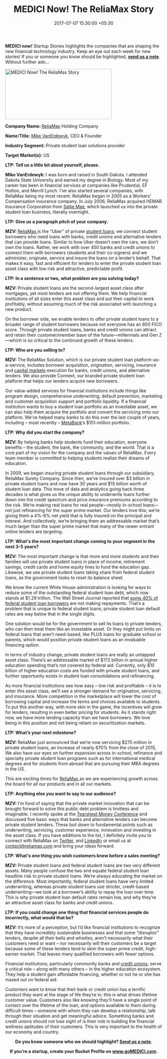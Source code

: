 ﻿---
title: MEDICI Now! The ReliaMax Story
date: 2017-07-07 15:30:00 +05:30
categories:
- Insights
- Loans
- Lending
tags:
- Asia
- Europe
- insights
- MEDICI
- MEDICI now
- ReliaMax
- US
Image: "/uploads/interview.jpg"
Person: Elena Mesropyan
category:
- Lending
- Insights
- Loans
Markets:
- Asia
- Europe
- insights
- MEDICI
- MEDICI now
- ReliaMax
- US
type: post
status: publish
layout: post
---

<p><b>MEDICI</b><b><i> now!</i></b> Startup Stories highlights the companies that are shaping the new financial technology industry. Keep an eye out each week for new stories! If you or someone you know should be highlighted, <a href="mailto:elena@letstalkpayments.com" target="_blank" rel="noopener noreferrer"><b>send us a note</b></a>. Without further ado…</p>
<p><img class="aligncenter size-full wp-image-27061" src="https://s3-us-west-2.amazonaws.com/go-medici/uploads/2017/07/Rel-logo.png" alt="MEDICI Now! The ReliaMax Story" width="341" height="160" /></p>
<p><b>Company Name: </b><a href="https://medici.letstalkpayments.com/companies/reliamax" target="_blank" rel="noopener noreferrer">ReliaMax</a> Holding Company </p>
<p><b>Name</b>/<b>Title: </b><a href="https://www.linkedin.com/in/michael-vanerdewyk-695712b5/" target="_blank" rel="noopener noreferrer">Mike VanErdewyk</a>, CEO &amp; Founder</p>
<p><b>Industry Segment: </b>Private student loan solutions provider</p>
<p><b>Target Market(s): </b>US</p>
<p><b>LTP: Tell us a little bit about yourself, please.</b></p>
<p><b>Mike VanErdewyk: </b>I was born and raised in South Dakota. I attended Dakota State University and earned my degree in Biology. Most of my career has been in financial services at companies like Prudential, EF Hutton, and Merrill Lynch. I’ve also started several companies, with ReliaMax being my most recent. ReliaMax began in 2005 as a Workers’ Compensation insurance company. In July 2006, ReliaMax acquired HEMAR Insurance Corporation from <a href="https://www.salliemae.com/" target="_blank" rel="noopener noreferrer">Sallie Mae</a>, which launched us into the private student loan business, literally overnight.</p>
<p><b>LTP: Give us a paragraph pitch of your company.</b></p>
<p><b>MZV: </b><a href="https://medici.letstalkpayments.com/companies/reliamax" target="_blank" rel="noopener noreferrer">ReliaMax </a>is the “Uber” of private <a href="https://letstalkpayments.com/online-lending-for-students-on-the-rise/" target="_blank" rel="noopener noreferrer">student loans</a>; we connect student borrowers who need loans with banks, credit unions and alternative lenders that can provide loans. Similar to how Uber doesn’t own the cars, we don’t own the loans. Rather, we work with over 450 banks and credit unions to connect them with borrowers (students and their co-signers) and we administer, originate, service and insure the loans on a lender’s behalf. That makes it easy, fast and efficient for lenders to enter the private student loan asset class with low risk and attractive, predictable profit.</p>
<p><b>LTP: In a sentence or two, what problem are you solving today?</b></p>
<p><b>MZV: </b>Private student loans are the second-largest asset class after mortgages, yet most lenders are not offering them. We help financial institutions of all sizes enter this asset class and put their capital to work profitably, without assuming much of the risk associated with launching a new product.</p>
<p>On the borrower side, we enable lenders to offer private student loans to a broader range of student borrowers because not everyone has an 800 FICO score. Through private student loans, banks and credit unions can attract and retain their customer/member base of the future—millennials and Gen Z—which is so critical to the continued growth of these lenders.</p>
<p><b>LTP: Who are you selling to? </b></p>
<p><b>MZV: </b>The ReliaMax Solution, which is our private student loan platform-as-a-service, includes borrower acquisition, origination, servicing, insurance and <a href="https://letstalkpayments.com/innovation-capital-markets-research-report-by-medici/" target="_blank" rel="noopener noreferrer">capital markets</a> execution for banks, credit unions, and alternative lenders. We also provide Connext, our branded private student loan platform that helps our lenders acquire new borrowers. </p>
<p>Our value-added services for financial institutions include things like program design, comprehensive underwriting, default prevention, marketing and customer acquisition support and portfolio liquidity. If a financial institution wants to buy a student loan portfolio as an investable asset, we can also help them acquire the portfolio and convert the servicing onto our platform. We’ve helped many banks to do this over the last couple of years, including – most recently – <a href="https://www.metabank.com/" target="_blank" rel="noopener noreferrer">MetaBank</a>’s $151-million portfolio. </p>
<p><b>LTP: Why did you start the company?</b></p>
<p><b>MZV: </b>By helping banks help students fund their education, everyone benefits – the student, the bank, the community, and the world. That is a core part of my vision for the company and the values of ReliaMax. Every team member is committed to helping students realize their dreams of education.</p>
<p>In 2009, we began insuring private student loans through our subsidiary, ReliaMax Surety Company. Since then, we’ve insured over $3 billion in private student loans and now have 30 years and $15 billion worth of student loan data. This trove of data and analytics going back three decades is what gives us the unique ability to underwrite loans further down into the credit spectrum and price insurance premiums according to the risk. We’re making real loans for real people—mostly in-school loans—not just refinancing for the super prime market. Our lenders love this; we’re giving them a 4%-6% net yield that is fully insured on the principal and interest. And collectively, we’re bringing them an addressable market that’s much larger than the super prime market that many of the newer entrant online lenders are targeting.</p>
<p><b>LTP: What's the most important change coming to your segment in the next 3-5 years?</b></p>
<p><b>MZV: </b>The most important change is that more and more students and their families will use private student loans in place of income, retirement savings, credit cards and home equity lines to fund the education gap. Likewise, we see private student loans taking share from federal student loans, as the government looks to reset its balance sheet.</p>
<p>We know the current White House administration is looking for ways to reduce some of the outstanding federal student loan debt, which now stands at $1.29 trillion. The Wall Street Journal reported that <a href="https://www.wsj.com/articles/more-than-40-of-student-borrowers-arent-making-payments-1459971348" target="_blank" rel="noopener noreferrer">some 40% of federal student loan borrowers</a> are not making repayments. That’s a problem that is unique to federal student loans; private student loan default rates are way below that in the single digits. </p>
<p>One solution would be for the government to sell its loans to private lenders, who can then treat them like an investable asset. Or they might put limits on federal loans that aren’t need-based, like PLUS loans for graduate school or parents, which would position private student loans as an invaluable financing option.</p>
<p>In terms of industry change, private student loans are really an untapped asset class. There’s an addressable market of $172 billion in annual higher education spending that’s not covered by federal aid. Currently, only $10 billion of higher education costs are funded with private student loans, and further opportunity exists in student loan consolidations and refinancing.</p>
<p>As more financial institutions see how easy – low risk and profitable – it is to enter this asset class, we’ll see a stronger demand for origination, servicing, and insurance. More competition in the marketplace will lower the cost of borrowing capital and increase the terms and choices available to students. To put this another way, with more skin in the game, the incentives will grow for lenders, resulting in even better pricing for students. As it stands right now, we have more lending capacity than we have borrowers. We love being in this position and not being reliant on securitization markets.</p>
<p><b>LTP: What’s your next milestone?</b></p>
<p><b>MZV: </b>ReliaMax just announced that we’re now servicing $275 million in private student loans, an increase of nearly 670% from the close of 2015, We also have our eyes on further expansion across in-school, refinance and specialty private student loan programs such as for international medical degrees and for students from abroad that are pursuing their MBA degrees in the US.</p>
<p>This are exciting times for <a href="https://medici.letstalkpayments.com/companies/reliamax" target="_blank" rel="noopener noreferrer">ReliaMax </a>as we are experiencing growth across the board for all our products and in all our markets. </p>
<p><b>LTP: Anything else you want to say to our audience?</b></p>
<p><b>MZV:</b> I’m fond of saying that the private market innovation that can be brought forward to solve this public debt problem is limitless and imaginable. I recently spoke at the <a href="http://www.tearsheet.co/events/tearsheet-money-conference" target="_blank" rel="noopener noreferrer">Tearsheet Money Conference</a> and discussed five basic ways that banks and alternative lenders can become private student lenders. These boil down to fundamental points such as underwriting, servicing, customer experience, innovation and investing in the asset class. If you have additions to the list, I definitely invite you to connect with ReliaMax on <a href="https://twitter.com/reliamax?lang=en" target="_blank" rel="noopener noreferrer">Twitter</a>, and <a href="https://www.linkedin.com/company-beta/434515/" target="_blank" rel="noopener noreferrer">LinkedIn</a> or email us at <a href="mailto:contact@reliamax.com" target="_blank" rel="noopener noreferrer">contact@reliamax.com</a> and bring your ideas forward.</p>
<p><b>LTP: What's one thing you wish customers knew before a sales meeting?</b></p>
<p><b>MZV: </b>Private student loans and federal student loans are two very different assets. Many people confuse the two and equate federal student loan headline risk to private student loans. We’re always educating the market on the difference. Most importantly, federal student loans have very limited underwriting, whereas private student loans use stricter, credit-based underwriting—we look at a borrower’s ability to repay the loan over time. This is why private student loan default rates remain low, and why they’re an attractive asset class for banks and credit unions.</p>
<p><b>LTP: If you could change one thing that financial services people do incorrectly, what would that be?</b></p>
<p><b>MZV: </b>It’s more of a perception, but I’d like financial institutions to recognize that they have incredibly sustainable businesses and that some “disruptor” lenders, despite all their bells and whistles, aren’t necessarily what their customers need or want – nor necessarily will their customers be a target because some of these lenders tend to skim the super prime credit, high-earner market. That leaves many qualified borrowers with fewer options. </p>
<p>Financial institutions, particularly community banks and <a href="https://letstalkpayments.com/creditunions/" target="_blank" rel="noopener noreferrer">credit unions</a>, serve a critical role – along with many others – in the higher education ecosystem. They help a student gain affordable financing, whether or not he or she has maxed out on federal aid. </p>
<p>Customers want to know that their bank or credit union has a terrific product they want at the stage of life they’re in; this is what drives lifetime customer value. Customers also like knowing they’ll have a single point of contact over the lifetime of the loan, and options available to them during difficult times – someone with whom they can develop a relationship, talk through their situation and get meaningful advice. Something banks and credit unions should not lose sight of is their role in building the financial wellness aptitudes of their customers. This is very important to the health of our economy and country.</p>
<p style="text-align: center;"><b>Do you know someone who we should highlight? </b><a href="mailto:elena@letstalkpayments.com" target="_blank" rel="noopener noreferrer"><b>Send us a note</b></a><b>.</b></p>
<p style="text-align: center;"><b>If you’re a startup, create your Rocket Profile on </b><a href="http://www.gomedici.com/" target="_blank" rel="noopener noreferrer"><b>www.goMEDICI.com</b></a><b>.</b></p>
